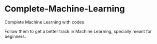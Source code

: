 # Complete-Machine-Learning
Complete Machine Learning with codes

Follow them to get a better track in Machine Learning, specially meant for beginners.
